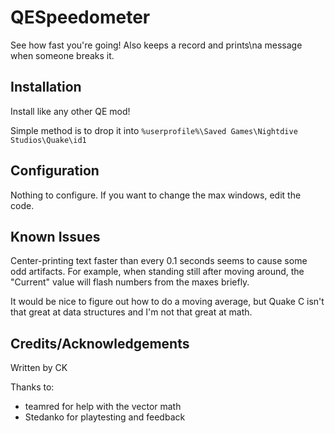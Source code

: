 # QESpeedometer

See how fast you're going! Also keeps a record and prints\na message when someone breaks it.

## Installation

Install like any other QE mod!

Simple method is to drop it into `%userprofile%\Saved Games\Nightdive Studios\Quake\id1`

## Configuration

Nothing to configure. If you want to change the max windows, edit the code.

## Known Issues

Center-printing text faster than every 0.1 seconds seems to cause some odd
artifacts. For example, when standing still after moving around, the
"Current" value will flash numbers from the maxes briefly.

It would be nice to figure out how to do a moving average, but Quake C isn't
that great at data structures and I'm not that great at math.

## Credits/Acknowledgements

Written by CK

Thanks to:

* teamred for help with the vector math
* Stedanko for playtesting and feedback

